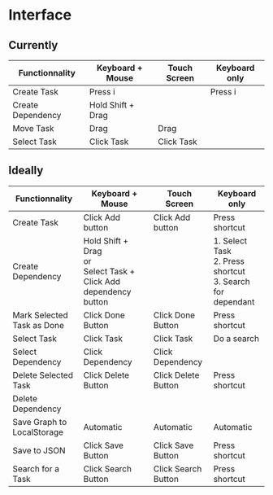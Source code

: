 # Interface

## Currently

| Functionnality      | Keyboard + Mouse  | Touch Screen     | Keyboard only |
| -----------------   | ----------------- | ---------------- | ------------- |
| Create Task         | Press i           |                  | Press i       |
| Create Dependency   | Hold Shift + Drag |                  |               |
| Move Task           | Drag              | Drag
| Select Task         | Click Task        | Click Task

## Ideally

| Functionnality             | Keyboard + Mouse    | Touch Screen        | Keyboard only  |
| -----------------          | -----------------   | ----------------    | -------------- |
| Create Task                | Click Add button    | Click Add button    | Press shortcut |
| Create Dependency          | Hold Shift + Drag<br /> or <br />Select Task + Click Add dependency button  | | 1. Select Task<br /> 2. Press shortcut<br /> 3. Search for dependant |
| Mark Selected Task as Done | Click Done Button   | Click Done Button   | Press shortcut |
| Select Task                | Click Task          | Click Task          | Do a search    |
| Select Dependency          | Click Dependency    | Click Dependency    |
| Delete Selected Task       | Click Delete Button | Click Delete Button | Press shortcut |
| Delete Dependency
| Save Graph to LocalStorage | Automatic           | Automatic           | Automatic      |
| Save to JSON               | Click Save Button   | Click Save Button   | Press shortcut |
| Search for a Task          | Click Search Button | Click Search Button | Press shortcut |
